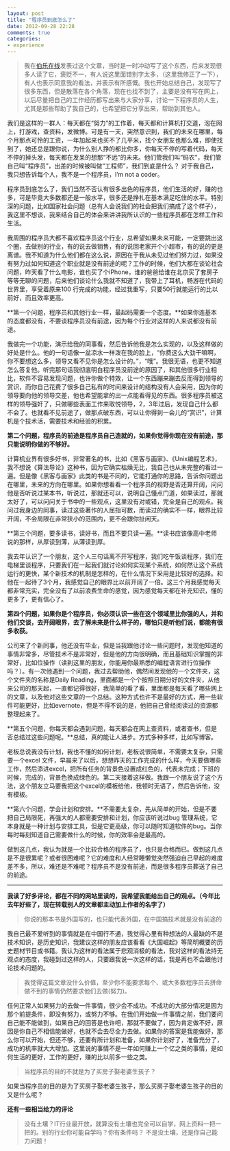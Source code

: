 ```yaml
---
layout: post
title: "程序员到底怎么了"
date: 2012-09-28 22:28
comments: true
categories: 
- experience
---
```

> 我在[伯乐在线](blog.jobbole.com)发表过这个文章，当时是一时冲动写了这个东西，后来发现很多人读了它，褒贬不一，有人说这里面错别字太多，（这里我修正了一下），有人也表示同意我的看法，并表示有所感慨。我也开始总结自己，发现写了很多东西，但是散落在各个角落，现在也找不到了，主要是没有写在网上，以后尽量把自己的工作经历都写出来与大家分享，讨论一下程序员的人生，尤其是那些帮助了我自己的，也希望把它分享出来，帮助到其他人。

我们是这样的一群人：每天都在“努力”的工作着，每天都和计算机打交道，泡在网上，打游戏，查资料，发微博。可是有一天，突然意识到，我们的未来在哪里，每个月那点可怜的工资，一年加起来也买不了几平米，找个女朋友也那么难，即使找到了，她还总是跟你说，为什么别人挣的都比你多，你每天不停的写着代码，每天不停的掉头发，每天都在发呆的想那“不远”的未来。他们管我们叫“码农”，我们管自己叫“程序员”，出差的时候被叫做“工程师”，我们到底是什么？
对于我自己，我只想告诉每个人，我不是一个程序员，I’m not a coder。

程序员到底怎么了，我们当然不否认有很多出色的程序员，他们生活的好，赚的也多，可是毕竟大多数都还是一般水平，很多还是挣扎在基本满足吃住的水平。特别深的问题，比如国家社会问题（总有人会说我们的社会把我们搞成了这个样子），我这里不想谈，我来结合自己的体会来讲讲我所认识的一些程序员都在怎样工作和生活。

我周围的程序员大都不喜欢程序员这个行业，总希望如果未来可能，一定要跳出这个圈，去做别的行业，有的说去做销售，有的说回老家开个小超市，有的说的更是离谱。我不知道为什么他们都在这么说，原因在于我从未见过他们努力过，如果没有努力过如何知道这个职业就是没有前途的呢？工作的时候，他们大都在谈论社会问题，昨天看了什么电影，谁也买了个iPhone，谁的爸爸给谁在北京买了套房子等等无聊的问题，后来他们谈论什么我就不知道了，我带上了耳机，畅游在代码的世界里，享受着原来100 行完成的功能，经过我重写，只要50行就能运行的比以前好，而且效率更高。

**第一个问题，程序员和其他行业一样，最起码需要一个态度。**如果你连基本的态度都没有，不要谈程序员没有前途，因为每个行业对这样的人来说都没有前途。

我做完一个功能，演示给我的同事看，然后告诉他我是怎么实现的，以及这样做的好处是什么。他的一句话像一盆凉水一样泼在我的脸上，“你费这么大劲干嘛啊，你不要想这么多，领导又看不见你是怎么设计的。”，“哦”。我很无语，也更不知道怎么答复他。听完那句话我彻底明白程序员没前途的原因了，和其他很多行业相比，软件不容易发现问题，也许你做个特效，让一个东西蹦来蹦去反而得到领导的赏识，而你自己花费了很多自己私有的时间来设计的结构没有人会采用，因为你的领导要向他的领导交差，他也希望能拿的出一点能看得见的东西。很多程序员被这样的领导强奸了，只做哪些表面工作来取悦领导，2，3年过后，发现自己什么都不会了。也就看不见前途了，做那点破东西，可以让你得到一会儿的“赏识”，计算机是个技术活，需要技术和经验的积累。

**第二个问题，程序员的前途是程序员自己造就的，如果你觉得你现在没有前途，那只能说明你做的不够好。**

计算机业界有很多好书，非常著名的书，比如《黑客与画家》、《Unix编程艺术》，我不想说《算法导论》这种书，因为它确实枯燥无比，我自己也从未完整的看过一遍。但是像《黑客与画家》此类的书是不同的，它能打通你的思路，告诉你问题出在哪里，未来的方向在哪里。如果你想看看一个程序员的视野是否还算开阔，问问他是否听说过某本书，听说过，那就还可以，说明自己懂点门道，如果读过，那就太好了，可以问问关于书中的一些观点，这里没有对或错，完全是自己的观点。我问过我身边的同事，读过这些著作的人屈指可数，而读过的确实不一样，眼界比较开阔，不会局限在非常狭小的范围内，更不会跟你扯闲天。

**第三个问题，要多读书，读好书，而且不要只读一遍。**读书应该像高中老师说的那样，从厚读到薄，从薄读到厚。

我去年认识了一个朋友，这个人三句话离不开写程序，我们吃午饭谈程序，我们在电梯里谈程序，只要我们在一起我们就讨论如何实现某个系统，如何然让这个系统运行的更快，某个新技术的机制是怎样的，在什么情况下采用是比较好的选择。和他在一起待了3个月，我感觉自己的眼界比以前开阔了一倍。这三个月我感觉每天都非常充实，完全没有了以前浪费生命的感觉，因为感觉每天都在补充知识，懂的更多了，更有信心了。

**第四个问题，如果你是个程序员，你必须认识一些在这个领域里比你强的人，并和他们交谈，去开阔眼界，去了解未来是什么样子的，哪怕只是听他们说，都能有很多收获。**

公司来了个新同事，他还没有毕业，但是当我跟他讨论一些问题时，发现他知道的事情非常多，尽管技术不是非常好，但是他的方向很明确，而且基础知识掌握的非常好，比如位操作（读到这里的朋友，你能用你最熟悉的编程语言进行位操作吗？）。有一次他遇到一个问题，我过去帮助他，偶然间发现他的一个文件夹，这个文件夹的名称是Daily Reading，里面都是一个个按照日期分好的文件夹，从他来公司的那天起，一直都记得很好，我简单的看了看，里面都是每天看了哪些网上的文章，以及他对这些文章的一个总结。这种方式也许不是最好的方式，用一些软件可能更好，比如evernote，但是不得不说的是，他把自己曾经阅读过的资源都整理起来了。

**第五个问题，你每天都会遇到问题，每天都会在网上查资料，或者查书，但是否总结过这些问题呢。**总结，真的能让人进步。方式多种多样，比如写博客。

老板总说我没有计划，我也不懂的如何计划，老板说很简单，不需要太复杂，只需要一个excel 文件，早晨来了以后，想想昨天的工作完成的什么样，今天要做哪些工作，然后添进excel，把所有任务的背景色设置成红色的，代表未完成；下班的时候，完成的，背景色换成绿色的。第二天接着这样做。我跟一个朋友说了这个方法，这个朋友立马要我把这个excel的模板给他，我顿时无语了，然后告诉他，没有模板。

**第六个问题，学会计划和安排。**不需要太复杂，先从简单的开始，但是不要把自己局限死，再强大的人都需要安排和计划，你应该听说过bug 管理系统，它本身就是一种计划与安排工具，但是它更高级，你可以随时知道软件的bug。当你每时每刻知道自己需要做什么的时候，你的效率会是最高的。

做到这几点，我认为就是一个比较合格的程序员了，也只是合格而已。做到这几点是不是很累呢？或者很困难呢？它的难度和人经常睡懒觉突然强迫自己早起的难度差不多，所以，难还是不难呢？程序员不是没有前途，而是很多程序员葬送了自己的前途。

- - - - 


**我读了好多评论，都在不同的网站里读的，我希望我能给出自己的观点。（今年比去年好些了，现在转载别人的文章都主动加上作者的名字了）**
> 你说的那本书是外国写的，也只能代表外国，在中国搞技术就是没有前途的

我自己最不爱听到的事情就是在中国行不通，我觉得心里有种想法的人最缺的不是技术知识，是历史知识，我建议这样的朋友应该看看《大国崛起》等简明概要的历史题材节目或书籍。我认为这样的看法属于悲观消极的看法，我对这样的看法持无观点的态度，我碰到过这样的人，只要跟我说一次这样的话，我是再也不会跟他讨论技术问题的。
> 我觉得这篇文章没什么价值，至少你不能要求每个、或大多数程序员去拼命做不到的事情仍然要求他们去做(努力)。

任何正常人如果努力的去做一件事情，很少会不成功。不成功的大部分情况是因为那个前提条件，即没有努力，或努力不够。在我们开始做一件事情之前，我们要问自己能不能做到，如果自己的回答是也许吧，那就不要做了，因为肯定做不好，原因是你自己不相信能做好，也就不会去尽全力去做。如果你的答案是我能做好，那么你可以开始，但还不够，还要有所计划和准备，如果你计划好了，准备充分了，成功的机率就大大增加。这里说的事情不是一年如何赚上一个亿之类的事情，是如何生活的更好，工作的更好，赚的比以前多一些之类。

>当程序员的目的不就是为了买房子娶老婆生孩子？

如果当程序员的目的是为了买房子娶老婆生孩子，那么买房子娶老婆生孩子的目的又是什么呢？

**还有一些相当给力的评论**
> 没有土壤？IT行业最开放，就算没有土壤也完全可以自学，网上资料一把一把的。别的行业你可能自学吗？你有条件吗？
不是没土壤，还是你自己能力问题！

> 
